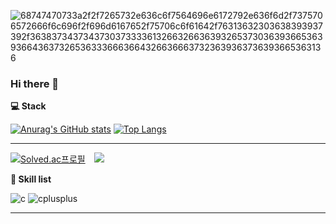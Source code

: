 ![68747470733a2f2f7265732e636c6f7564696e6172792e636f6d2f7375706572666f6c696f2f696d6167652f75706c6f61642f76313632303638393937392f363837343734373037333361326632663639326537303639366536393664363732653633366636643266366637323639363736393665363136](https://user-images.githubusercontent.com/58959408/232639433-cb0aea21-66f0-4508-a771-85e2089c5a87.gif)

### Hi there 👋

<!--
**🏫  42 Seoul**
[![junmkang's 42 stats](https://badge42.herokuapp.com/api/stats/junmkang)](https://github.com/moaoh)
<img align="right" alt="GIF" src="https://user-images.githubusercontent.com/50203674/125196260-2e044100-e294-11eb-8a9f-f48deb9d446a.gif" width="200" height="200" />
<img align="right" alt="GIF" src="https://user-images.githubusercontent.com/50203674/125195599-4b83db80-e291-11eb-91fc-f04f686b787d.gif" width="200" height="200" />
-->

**💻  Stack**

[![Anurag's GitHub stats](https://github-readme-stats.vercel.app/api?username=moaoh&show_icons=true&theme=gruvbox)](https://github.com/moaoh)
[![Top Langs](https://github-readme-stats.vercel.app/api/top-langs/?username=moaoh&layout=compact&theme=nord)](https://github.com/moaoh)

---

[![Solved.ac프로필](http://mazassumnida.wtf/api/mini/generate_badge?boj=k010103)](https://solved.ac/profile/k010103)
<a href="https://jun-13.tistory.com/">
    <img 
        src="http://img.shields.io/badge/-Tech%20Blog-655ced?style=flat&logo=github"
        style="height : auto; margin-left : 10px; margin-right : 10px;"/>
</a>

**👷 Skill list**

![c](https://img.shields.io/badge/C-323330?style=for-the-badge&logo=c&logoColor=#A8B9CC)
![cplusplus](https://img.shields.io/badge/C++-323330?style=for-the-badge&logo=cplusplus&logoColor=#00599C)
<!--
![Java](https://img.shields.io/badge/Java-323330?style=for-the-badge&logo=Java&logoColor=#007396)
![springboot](https://img.shields.io/badge/SpringBoot-323330?style=for-the-badge&logo=springboot&logoColor=#6DB33F)
-->

---
